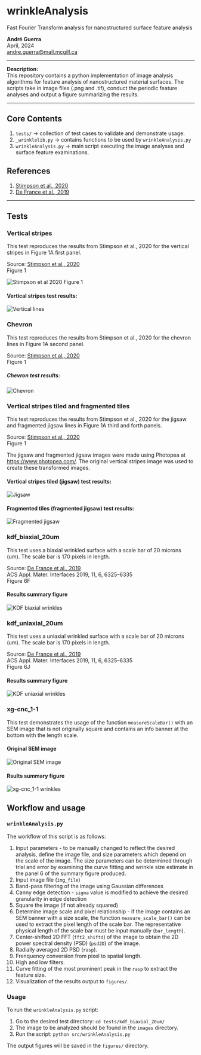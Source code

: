 # wrinkleAnalysis
Fast Fourier Transform analysis for nanostructured surface feature analysis

<b>André Guerra</b> \
April, 2024 \
andre.guerra@mail.mcgill.ca  

---
<b>Description:</b> \
This repository contains a python implementation of image analysis algorithms for feature analysis of nanostructured material surfaces. The scripts take in image files (.png and .tif), conduct the periodic feature analyses and output a figure summarizing the results.

---
## Core Contents
1. `tests/` $\rightarrow$ collection of test cases to validate and demonstrate usage.
2. `_wrinklelib.py` $\rightarrow$ contains functions to be used by `wrinkleAnalysis.py`
3. `wrinkleAnalysis.py` $\rightarrow$ main script executing the image analyses and surface feature examinations.

## References
1. [Stimpson et al., 2020](https://chemrxiv.org/engage/chemrxiv/article-details/60c74e50f96a009895287acf)
2. [De France et al., 2019](https://pubs.acs.org/doi/full/10.1021/acsami.8b16232)

---

## Tests

### Vertical stripes

This test reproduces the results from Stimpson et al., 2020 for the vertical stripes in Figure 1A first panel.<br>

Source: [Stimpson et al., 2020](https://chemrxiv.org/engage/chemrxiv/article-details/60c74e50f96a009895287acf)<br>
Figure 1<br>

![Stimpson et al 2020 Figure 1](./stimpsonetal2020_fig1.png)

#### Vertical stripes test results:
![Vertical lines](tests/vertical_lines/figures/verticalLines_summary.png)

### Chevron

This test reproduces the results from Stimpson et al., 2020 for the chevron lines in Figure 1A second panel.<br>

Source: [Stimpson et al., 2020](https://chemrxiv.org/engage/chemrxiv/article-details/60c74e50f96a009895287acf)<br>
Figure 1<br>

##### Chevron test results:
![Chevron](tests/chevron/figures/chevron_summary.png)

### Vertical stripes tiled and fragmented tiles

This test reproduces the results from Stimpson et al., 2020 for the jigsaw and fragmented jigsaw lines in Figure 1A third and forth panels.<br>

Source: [Stimpson et al., 2020](https://chemrxiv.org/engage/chemrxiv/article-details/60c74e50f96a009895287acf)<br>
Figure 1<br>

The jigsaw and fragmented jigsaw images were made using Photopea at https://www.photopea.com/. The original vertical stripes image was used to create these transformed images.<br>

#### Vertical stripes tiled (jigsaw) test results:
![Jigsaw](tests/jigsaw/figures/jigsaw_summary.png)

#### Fragmented tiles (fragmented jigsaw) test results:
![Fragmented jigsaw](tests/fragmented_jigsaw/figures/frag_jigsaw_summary.png)

### kdf_biaxial_20um

This test uses a biaxial wrinkled surface with a scale bar of 20 microns (um). The scale bar is 170 pixels in length.<br>

Source: [De France et al., 2019](https://pubs.acs.org/doi/full/10.1021/acsami.8b16232)<br>
ACS Appl. Mater. Interfaces 2019, 11, 6, 6325–6335<br>
Figure 6F

#### Results summary figure
![KDF biaxial wrinkles](tests/kdf_biaxial_20um/figures/kdf_biaxial_20um_summary.png)

### kdf_uniaxial_20um

This test uses a uniaxial wrinkled surface with a scale bar of 20 microns (um). The scale bar is 170 pixels in length.<br>

Source: [De France et al., 2019](https://pubs.acs.org/doi/full/10.1021/acsami.8b16232)<br>
ACS Appl. Mater. Interfaces 2019, 11, 6, 6325–6335<br>
Figure 6J

#### Results summary figure
![KDF uniaxial wrinkles](tests/kdf_uniaxial_20um/figures/kdf_uniaxial_20um_summary.png)

### xg-cnc_1-1

This test demonstrates the usage of the function `measureScaleBar()` with an SEM image that is not originally square and contains an info banner at the bottom with the length scale.

#### Original SEM image
![Original SEM image](tests/xg-cnc_1-1/images/a1XG3p_1000x_003.png)

#### Rsults summary figure
![xg-cnc_1-1 wrinkles](tests/xg-cnc_1-1/figures/a1XG3p_1000x_003_summary.png)

## Workflow and usage

### `wrinkleAnalysis.py`

The workflow of this script is as follows:<br>
1. Input parameters - to be manually changed to reflect the desired analysis, define the image file, and size parameters which depend on the scale of the image. The size parameters can be determined through trial and error by examining the curve fitting and wrinkle size estimate in the panel 6 of the summary figure produced.
2. Input image file (`img_file`)
3. Band-pass filtering of the image using Gaussian differences
4. Canny edge detection - `sigma` value is modified to achieve the desired granularity in edge detection
5. Square the image (if not already squared)
6. Determine image scale and pixel relationship - if the image contains an SEM banner with a size scale, the function `measure_scale_bar()` can be used to extract the pixel length of the scale bar. The representative physical length of the scale bar must be input manually (`bar_length`).
7. Center-shifted 2D FFT (`fft2_shiftd`) of the image to obtain the 2D power spectral density (PSD) (`psd2D`) of the image.
8. Radially averaged 2D PSD (`rasp`).
9. Frenquency conversion from pixel to spatial length.
10. High and low filters.
11. Curve fitting of the most prominent peak in the `rasp` to extract the feature size.
12. Visualization of the results output to `figures/`.

### Usage

To run the `wrinkleAnalysis.py` script:
1. Go to the desired test directory: `cd tests/kdf_biaxial_20um/`
2. The image to be analyzed should be found in the `images` directory.
3. Run the script: `python src/wrinkleAnalysis.py`

The output figures will be saved in the `figures/` directory.